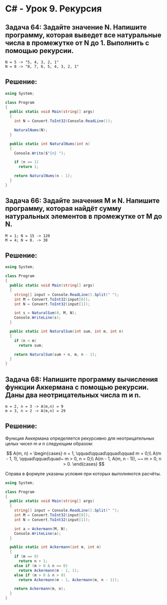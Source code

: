 # C# - Урок 9. Рекурсия

## Задача 64: Задайте значение N. Напишите программу, которая выведет все натуральные числа в промежутке от N до 1. Выполнить с помощью рекурсии.

```
N = 5 -> "5, 4, 3, 2, 1"
N = 8 -> "8, 7, 6, 5, 4, 3, 2, 1"
```

## Решение:

```c#
using System;

class Program
{
  public static void Main(string[] args)
  {
    int N = Convert.ToInt32(Console.ReadLine());

    NaturalNums(N);
  }

  public static int NaturalNums(int n)
  {
    Console.Write($"{n} ");

    if (n == 1)
      return 1;

    return NaturalNums(n - 1);
  }
}
```

## Задача 66: Задайте значения M и N. Напишите программу, которая найдёт сумму натуральных элементов в промежутке от M до N.

```
M = 1; N = 15 -> 120
M = 4; N = 8. -> 30
```

## Решение:

```c#
using System;

class Program
{
  public static void Main(string[] args)
  {
    string[] input = Console.ReadLine().Split(" ");
    int M = Convert.ToInt32(input[0]);
    int N = Convert.ToInt32(input[1]);

    int s = NaturalSum(0, M, N);
    Console.WriteLine(s);
  }

  public static int NaturalSum(int sum, int m, int n)
  {
    if (n < m)
      return sum;

    return NaturalSum(sum + n, m, n - 1);
  }
}
```

## Задача 68: Напишите программу вычисления функции Аккермана с помощью рекурсии. Даны два неотрицательных числа m и n.

```
m = 2, n = 3 -> A(m,n) = 9
m = 3, n = 2 -> A(m,n) = 29
```

## Решение:

Функция Аккермана определяется рекурсивно для неотрицательных целых чисел m и n следующим образом:

$$
A(m, n) = \begin{cases}
  n + 1, \qquad\qquad\qquad\qquad m = 0;\\
  A(m - 1,  1), \qquad\qquad\quad~ m > 0, n = 0;\\
  A(m - 1, A(m, n - 1)), ~~ m > 0, n > 0.
\end{cases}
$$

Справа в формуле указаны условия при которых выполняются расчёты.

```c#
using System;

class Program
{
  public static void Main(string[] args)
  {
    string[] input = Console.ReadLine().Split(" ");
    int M = Convert.ToInt32(input[0]);
    int N = Convert.ToInt32(input[1]);

    int a = Ackermann(M, N);
    Console.WriteLine(a);
  }

  public static int Ackermann(int m, int n)
  {
    if (m == 0)
      return n + 1;
    else if (m > 0 & n == 0)
      return Ackermann(m - 1, 1);
    else if (m > 0 & n > 0)
      return Ackermann(m - 1, Ackermann(m, n - 1));

    return Ackermann(m, n);
  }
}
```